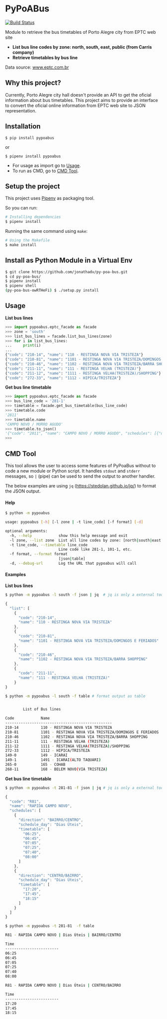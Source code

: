# PyPoABus

 [![Build Status](https://travis-ci.org/jonathadv/py-poa-bus.svg?branch=master)](https://travis-ci.org/jonathadv/py-poa-bus)


Module to retrieve the bus timetables of Porto Alegre city from EPTC web site

* **List bus line codes by zone: north, south, east, public (from Carris company)**
* **Retrieve timetables by bus line**


Data source: www.eptc.com.br


## Why this project?

Currently, Porto Alegre city hall doesn't provide an API to get the oficial information about bus timetables. This project aims to provide an interface  to convert the oficial online information from EPTC web site to JSON representation.


## Installation

```
$ pip install pypoabus
```
or
```
$ pipenv install pypoabus
```
* For usage as import go to [Usage](#usage).
* To run as CMD, go to [CMD Tool](#cmd-tool).

## Setup the project
This project uses [Pipenv](https://github.com/pypa/pipenv) as packaging tool.

So you can run:
 
```bash
# Installing dependencies
$ pipenv install

```

Running the same command using `make`: 

```bash
# Using the Makefile
$ make install

```


## Install as Python Module in a Virtual Env
```bash
$ git clone https://github.com/jonathadv/py-poa-bus.git
$ cd py-poa-bus/
$ pipenv install
$ pipenv shell
(py-poa-bus-owRTHeFi) $ ./setup.py install
```

## Usage

**List bus lines**

```Python
>>> import pypoabus.eptc_facade as facade
>>> zone = 'south'
>>> list_bus_lines = facade.list_bus_lines(zone)
>>> for i in list_bus_lines:
...     print(i)
... 
{"code": "210-14", "name": "110 - RESTINGA NOVA VIA TRISTEZA"}
{"code": "210-81", "name": "1101 - RESTINGA NOVA VIA TRISTEZA/DOMINGOS E FERIADOS"}
{"code": "210-46", "name": "1102 - RESTINGA NOVA VIA TRISTEZA/BARRA SHOPPING"}
{"code": "211-11", "name": "111 - RESTINGA VELHA (TRISTEZA)"}
{"code": "211-12", "name": "1111 - RESTINGA VELHA(TRISTEZA)/SHOPPING"}
{"code": "272-33", "name": "1112 - HIPICA/TRISTEZA"}

```

**Get bus line timetable**

```Python
>>> import pypoabus.eptc_facade as facade
>>> bus_line_code = '281-1'
>>> timetable = facade.get_bus_timetable(bus_line_code)
>>> timetable.code
'2811'
>>> timetable.name
'CAMPO NOVO / MORRO AGUDO'
>>> timetable.to_json()
'{"code": "2811", "name": "CAMPO NOVO / MORRO AGUDO", "schedules": [{"direction": "BAIRRO/CENTRO", "schedule_day": "Dias Úteis", "timetable": ["05:30", "06:00", "06:30", "06:55", "07:25", "07:45", "09:00", "09:55", "10:35", "11:00", "11:35", "12:35", "13:30", "14:10", "14:40", "15:45", "16:25", "17:55", "19:10", "20:30", "21:30", "22:25"]}, {"direction": "BAIRRO/CENTRO", "schedule_day": "Sábados", "timetable": ["06:15", "06:55", "07:45", "08:30", "10:20", "11:20", "13:35", "14:25", "15:40", "16:55", "18:10", "19:25", "21:05", "22:45"]}, {"direction": "CENTRO/BAIRRO", "schedule_day": "Dias Úteis", "timetable": ["06:20", "06:50", "08:05", "08:25", "08:45", "10:00", "10:55", "11:35", "12:00", "12:35", "13:35", "14:30", "15:10", "15:40", "16:45", "17:25", "17:50", "18:45", "18:55", "20:00", "22:15", "23:10"]}, {"direction": "CENTRO/BAIRRO", "schedule_day": "Sábados", "timetable": ["07:05", "07:45", "08:35", "09:20", "10:05", "11:10", "12:10", "14:25", "15:15", "16:30", "20:15", "21:50", "23:30"]}]}'
>>> 


```


## CMD Tool

This tool allows the user to access some features of PyPoaBus without to code a new module or Python script. It handles `stdout` and `stderr` messages, so `|` (pipe) can be used to send the output to another handler.

The below examples are using `jq` (https://stedolan.github.io/jq/) to format the JSON output.


#### Help

```bash
$ python -m pypoabus

usage: pypoabus [-h] [-l zone | -t line_code] [-f format] [-d]

optional arguments:
  -h, --help            show this help message and exit
  -l zone, --list zone  List all line codes by zone: [north|south|east|public]
  -t line_code, --timetable line_code
                        Line code like 281-1, 101-1, etc.
  -f format, --format format
                        [json|table]
  -d, --debug-url       Log the URL that pypoabus will call

```
#### Examples



**List bus lines**

```bash
$ python -m pypoabus -l south -f json | jq  # jq is only a external tool to format json (not included) :D
```
```JavaScript
{
  "list": [
    {
      "code": "210-14",
      "name": "110 - RESTINGA NOVA VIA TRISTEZA"
    },
    {
      "code": "210-81",
      "name": "1101 - RESTINGA NOVA VIA TRISTEZA/DOMINGOS E FERIADOS"
    },
    {
      "code": "210-46",
      "name": "1102 - RESTINGA NOVA VIA TRISTEZA/BARRA SHOPPING"
    },
    {
      "code": "211-11",
      "name": "111 - RESTINGA VELHA (TRISTEZA)"
    }
}
```

```bash
$ python -m pypoabus -l south -f table # format output as table
```
```bash

        List of Bus lines

Code            Name
------------------------------------------------
210-14          110 - RESTINGA NOVA VIA TRISTEZA
210-81          1101 - RESTINGA NOVA VIA TRISTEZA/DOMINGOS E FERIADOS
210-46          1102 - RESTINGA NOVA VIA TRISTEZA/BARRA SHOPPING
211-11          111 - RESTINGA VELHA (TRISTEZA)
211-12          1111 - RESTINGA VELHA(TRISTEZA)/SHOPPING
272-33          1112 - HIPICA/TRISTEZA
149-0           149 - ICARAI
149-1           1491 - ICARAI(ALTO TAQUARI)
265-0           165 - COHAB
268-11          168 - BELEM NOVO(VIA TRISTEZA)
```


**Get bus line timetable**

```bash
$ python -m pypoabus -t 281-81 -f json | jq # jq is only a external tool to format json (not included) :D
```
```JavaScript
{
  "code": "R81",
  "name": "RAPIDA CAMPO NOVO",
  "schedules": [
    {
      "direction": "BAIRRO/CENTRO",
      "schedule_day": "Dias Úteis",
      "timetable": [
        "06:25",
        "06:45",
        "07:05",
        "07:25",
        "07:40",
        "08:00"
      ]
    },
    {
      "direction": "CENTRO/BAIRRO",
      "schedule_day": "Dias Úteis",
      "timetable": [
        "17:20",
        "17:45",
        "18:15"
      ]
    }
  ]
}
```

```bash
$ python -m pypoabus -t 281-81  -f table  
```

```bash
R81 - RAPIDA CAMPO NOVO | Dias Úteis | BAIRRO/CENTRO

Time
------------------------
06:25
06:45
07:05
07:25
07:40
08:00

R81 - RAPIDA CAMPO NOVO | Dias Úteis | CENTRO/BAIRRO

Time
------------------------
17:20
17:45
18:15


```


